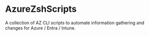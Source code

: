 # AzureZshScripts
A collection of AZ CLI scripts to automate information gathering and changes for Azure / Entra / Intune.
